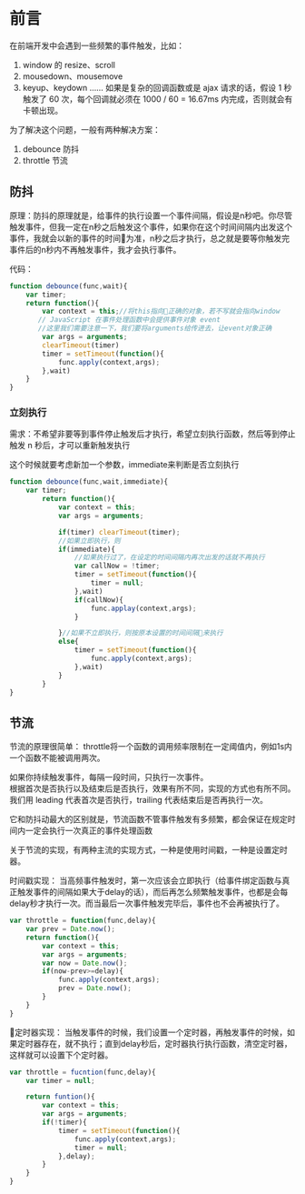 # 前言
在前端开发中会遇到一些频繁的事件触发，比如：

1. window 的 resize、scroll
2. mousedown、mousemove
3. keyup、keydown
……
如果是复杂的回调函数或是 ajax 请求的话，假设 1 秒触发了 60 次，每个回调就必须在 1000 / 60 = 16.67ms 内完成，否则就会有卡顿出现。

为了解决这个问题，一般有两种解决方案：

1. debounce 防抖
2. throttle 节流

## 防抖
原理：防抖的原理就是，给事件的执行设置一个事件间隔，假设是n秒吧。你尽管触发事件，但我一定在n秒之后触发这个事件，如果你在这个时间间隔内出发这个事件，我就会以新的事件的时间为准，n秒之后才执行，总之就是要等你触发完事件后的n秒内不再触发事件，我才会执行事件。

代码：
```js
function debounce(func,wait){
    var timer;
    return function(){
        var context = this;//将this指向正确的对象，若不写就会指向window
       // JavaScript 在事件处理函数中会提供事件对象 event
       //这里我们需要注意一下，我们要将arguments给传进去，让event对象正确
        var args = arguments;
        clearTimeout(timer)
        timer = setTimeout(function(){
            func.apply(context,args);
        },wait)
    }
}

```
### 立刻执行
需求：不希望非要等到事件停止触发后才执行，希望立刻执行函数，然后等到停止触发 n 秒后，才可以重新触发执行

这个时候就要考虑新加一个参数，immediate来判断是否立刻执行
```js
function debounce(func,wait,immediate){
    var timer;
        return function(){
            var context = this;
            var args = arguments;

            if(timer) clearTimeout(timer);
            //如果立即执行，则
            if(immediate){
                //如果执行过了，在设定的时间间隔内再次出发的话就不再执行
                var callNow = !timer;
                timer = setTimeout(function(){
                    timer = null;
                },wait)
                if(callNow){
                    func.applay(context,args);
                }

            }//如果不立即执行，则按原本设置的时间间隔来执行
            else{
                timer = setTimeout(function(){
                    func.apply(context,args);
                },wait)
            }
        }
}
```

## 节流
节流的原理很简单：
throttle将一个函数的调用频率限制在一定阈值内，例如1s内一个函数不能被调用两次。    

如果你持续触发事件，每隔一段时间，只执行一次事件。        
根据首次是否执行以及结束后是否执行，效果有所不同，实现的方式也有所不同。
我们用 leading 代表首次是否执行，trailing 代表结束后是否再执行一次。

它和防抖动最大的区别就是，节流函数不管事件触发有多频繁，都会保证在规定时间内一定会执行一次真正的事件处理函数

关于节流的实现，有两种主流的实现方式，一种是使用时间戳，一种是设置定时器。

时间戳实现：
当高频事件触发时，第一次应该会立即执行（给事件绑定函数与真正触发事件的间隔如果大于delay的话），而后再怎么频繁触发事件，也都是会每delay秒才执行一次。而当最后一次事件触发完毕后，事件也不会再被执行了。
```js
var throttle = function(func,delay){
    var prev = Date.now();
    return function(){
        var context = this;
        var args = arguments;
        var now = Date.now();
        if(now-prev>=delay){
            func.apply(context,args);
            prev = Date.now();
        }
    }
}
```
定时器实现：
当触发事件的时候，我们设置一个定时器，再触发事件的时候，如果定时器存在，就不执行；直到delay秒后，定时器执行执行函数，清空定时器，这样就可以设置下个定时器。
```js
var throttle = fucntion(func,delay){
    var timer = null;

    return funtion(){
        var context = this;
        var args = arguments;
        if(!timer){
            timer = setTimeout(function(){
                func.apply(context,args);
                timer = null;
            },delay);
        }
    }
}
```
